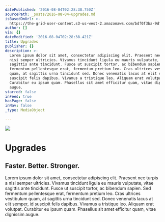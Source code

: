 ```yaml
---
datePublished: '2016-08-04T02:28:38.750Z'
sourcePath: _posts/2016-08-04-upgrades.md
isBasedOnUrl: >-
  https://the-grid-user-content.s3-us-west-2.amazonaws.com/bdf0f3ba-9dfc-4243-93e0-18e966f75408.jpg
author: []
via: {}
dateModified: '2016-08-04T02:28:38.421Z'
title: Upgrades
publisher: {}
description: >-
  Lorem ipsum dolor sit amet, consectetur adipiscing elit. Praesent nec turpis a
  nisi semper ultricies. Vivamus tincidunt ligula eu mauris vulputate, vitae
  sagittis ante tincidunt. Fusce ut suscipit tortor, ac bibendum sapien. Sed
  fermentum pellentesque erat, fermentum pretium leo. Cras ultrices vestibulum
  quam, at sagittis urna tincidunt sed. Donec venenatis lacus at elit semper, id
  suscipit felis dapibus. Vivamus a tristique leo. Aliquam erat volutpat.
  Curabitur eu ipsum quam. Phasellus sit amet efficitur quam, vitae dignissim
  augue.
starred: false
inFeed: true
hasPage: false
inNav: false
_type: MediaObject

---
```

![](https://the-grid-user-content.s3-us-west-2.amazonaws.com/bdf0f3ba-9dfc-4243-93e0-18e966f75408.jpg)

# Upgrades

## Faster. Better. Stronger.

Lorem ipsum dolor sit amet, consectetur adipiscing elit. Praesent nec turpis a nisi semper ultricies. Vivamus tincidunt ligula eu mauris vulputate, vitae sagittis ante tincidunt. Fusce ut suscipit tortor, ac bibendum sapien. Sed fermentum pellentesque erat, fermentum pretium leo. Cras ultrices vestibulum quam, at sagittis urna tincidunt sed. Donec venenatis lacus at elit semper, id suscipit felis dapibus. Vivamus a tristique leo. Aliquam erat volutpat. Curabitur eu ipsum quam. Phasellus sit amet efficitur quam, vitae dignissim augue.